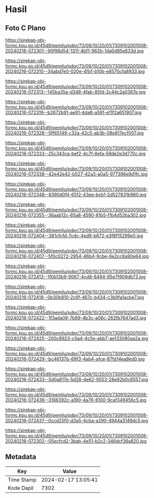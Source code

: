 # Hasil

## Foto C Plano

https://sirekap-obj-formc.kpu.go.id/45d9/pemilu/pdpr/73/09/10/20/01/7309102001008-20240216-072301--90f98d54-1311-4bf1-962b-1da0d85e833d.jpg

https://sirekap-obj-formc.kpu.go.id/45d9/pemilu/pdpr/73/09/10/20/01/7309102001008-20240216-072310--34abd7e0-020e-4fb1-b10b-e8570cfa8933.jpg

https://sirekap-obj-formc.kpu.go.id/45d9/pemilu/pdpr/73/09/10/20/01/7309102001008-20240216-072313--145ba35a-d348-4fab-85fd-2c44c2a0367e.jpg

https://sirekap-obj-formc.kpu.go.id/45d9/pemilu/pdpr/73/09/10/20/01/7309102001008-20240216-072319--b2672b91-ae91-4da8-a591-e11f2a651907.jpg

https://sirekap-obj-formc.kpu.go.id/45d9/pemilu/pdpr/73/09/10/20/01/7309102001008-20240216-072328--5ff65149-c32a-42c5-ab3b-08e817ecf007.jpg

https://sirekap-obj-formc.kpu.go.id/45d9/pemilu/pdpr/73/09/10/20/01/7309102001008-20240216-072333--25c343ca-bef2-4c7f-8efa-58de2e3d770c.jpg

https://sirekap-obj-formc.kpu.go.id/45d9/pemilu/pdpr/73/09/10/20/01/7309102001008-20240216-072338--42e42e42-b527-42a3-a0a5-977396e9d1fc.jpg

https://sirekap-obj-formc.kpu.go.id/45d9/pemilu/pdpr/73/09/10/20/01/7309102001008-20240216-072348--8390d0f4-65f2-43ee-bcb1-2d527831b960.jpg

https://sirekap-obj-formc.kpu.go.id/45d9/pemilu/pdpr/73/09/10/20/01/7309102001008-20240216-072355--36aab12c-65a8-4590-81b5-f1b4d52ba302.jpg

https://sirekap-obj-formc.kpu.go.id/45d9/pemilu/pdpr/73/09/10/20/01/7309102001008-20240216-072404--381cfcfd-7cdc-4ed9-b672-e3f8f15299e0.jpg

https://sirekap-obj-formc.kpu.go.id/45d9/pemilu/pdpr/73/09/10/20/01/7309102001008-20240216-072407--5f0c0272-2954-46b4-9cbe-6e2cc6a90e64.jpg

https://sirekap-obj-formc.kpu.go.id/45d9/pemilu/pdpr/73/09/10/20/01/7309102001008-20240216-072413--1f0b13b9-9067-4cd8-8494-85e7f909db73.jpg

https://sirekap-obj-formc.kpu.go.id/45d9/pemilu/pdpr/73/09/10/20/01/7309102001008-20240216-072418--0b30b810-2c6f-467c-b434-c3b9fa1acbe7.jpg

https://sirekap-obj-formc.kpu.go.id/45d9/pemilu/pdpr/73/09/10/20/01/7309102001008-20240216-072422--1f3ada09-7b89-4b3c-a06c-262fb7647ad3.jpg

https://sirekap-obj-formc.kpu.go.id/45d9/pemilu/pdpr/73/09/10/20/01/7309102001008-20240216-072425--200c8923-c0a4-4c5e-abb7-ae133080aa2a.jpg

https://sirekap-obj-formc.kpu.go.id/45d9/pemilu/pdpr/73/09/10/20/01/7309102001008-20240216-072429--bc46137b-69f3-4ab4-afce-87fd14ea9ed0.jpg

https://sirekap-obj-formc.kpu.go.id/45d9/pemilu/pdpr/73/09/10/20/01/7309102001008-20240216-072433--5d0a817e-5d28-4e62-9553-28e92b0c6557.jpg

https://sirekap-obj-formc.kpu.go.id/45d9/pemilu/pdpr/73/09/10/20/01/7309102001008-20240216-072436--3166392c-a190-4a76-8100-9caf349456c5.jpg

https://sirekap-obj-formc.kpu.go.id/45d9/pemilu/pdpr/73/09/10/20/01/7309102001008-20240216-072437--0ccd25f0-d3a5-4cba-a290-4944a3149dc5.jpg

https://sirekap-obj-formc.kpu.go.id/45d9/pemilu/pdpr/73/09/10/20/01/7309102001008-20240216-072302--05ecfcd2-3bab-4e51-b2c2-346dcf36a820.jpg


## Metadata

| Key        | Value               |
| ---------- | ------------------- |
| Time Stamp | 2024-02-17 13:05:41 |
| Kode Dapil | 7302                |



